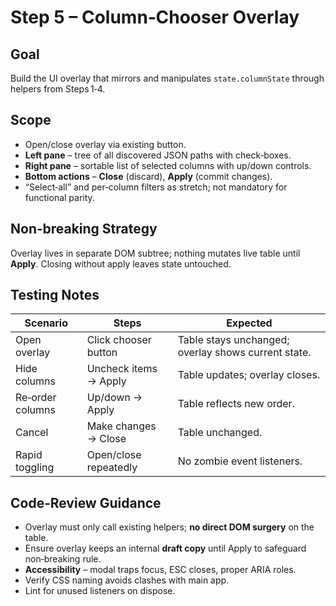 # Step 5 – Column‑Chooser Overlay

## Goal  
Build the UI overlay that mirrors and manipulates `state.columnState` through helpers from Steps 1‑4.

## Scope  

* Open/close overlay via existing button.  
* **Left pane** – tree of all discovered JSON paths with check‑boxes.  
* **Right pane** – sortable list of selected columns with up/down controls.  
* **Bottom actions** – **Close** (discard), **Apply** (commit changes).  
* “Select‑all” and per‑column filters as stretch; not mandatory for functional parity.

## Non‑breaking Strategy  
Overlay lives in separate DOM subtree; nothing mutates live table until **Apply**. Closing without apply leaves state untouched.

## Testing Notes  

| Scenario | Steps | Expected |
|----------|-------|----------|
| Open overlay | Click chooser button | Table stays unchanged; overlay shows current state. |
| Hide columns | Uncheck items → Apply | Table updates; overlay closes. |
| Re‑order columns | Up/down → Apply | Table reflects new order. |
| Cancel | Make changes → Close | Table unchanged. |
| Rapid toggling | Open/close repeatedly | No zombie event listeners. |

## Code‑Review Guidance  

* Overlay must only call existing helpers; **no direct DOM surgery** on the table.  
* Ensure overlay keeps an internal **draft copy** until Apply to safeguard non‑breaking rule.  
* **Accessibility** – modal traps focus, ESC closes, proper ARIA roles.  
* Verify CSS naming avoids clashes with main app.  
* Lint for unused listeners on dispose.
